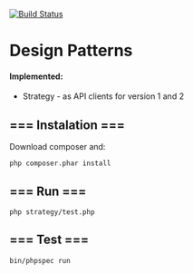 [![Build Status](https://travis-ci.org/jlekowski/designpatterns.svg)](https://travis-ci.org/jlekowski/designpatterns)

# Design Patterns
#### Implemented:
* Strategy - as API clients for version 1 and 2


## === Instalation ===
Download composer and:
```
php composer.phar install
```

## === Run ===
```
php strategy/test.php
```

## === Test ===
```
bin/phpspec run
```
